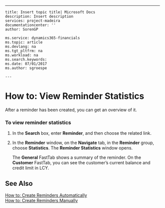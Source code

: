 ---
    title: Insert topic title| Microsoft Docs
    description: Insert description
    services: project-madeira
    documentationcenter: ''
    author: SorenGP

    ms.service: dynamics365-financials
    ms.topic: article
    ms.devlang: na
    ms.tgt_pltfrm: na
    ms.workload: na
    ms.search.keywords:
    ms.date: 07/01/2017
    ms.author: sgroespe

    ---
# How to: View Reminder Statistics
After a reminder has been created, you can get an overview of it.  
  
### To view reminder statistics  
  
1.  In the **Search** box, enter **Reminder**, and then choose the related link.  
  
2.  In the **Reminder** window, on the **Navigate** tab, in the **Reminder** group, choose **Statistics**. The **Reminder Statistics** window opens.  
  
     The **General** FastTab shows a summary of the reminder. On the **Customer** FastTab, you can see the customer’s current balance and credit limit in LCY.  
  
## See Also  
 [How to: Create Reminders Automatically](../how-to-create-reminders-automatically.md)   
 [How to: Create Reminders Manually](../how-to-create-reminders-manually.md)